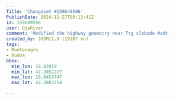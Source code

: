 ```yaml
---
Title: 'Changeset #159649596'
PublishDate: 2024-11-27T09:13:41Z
id: 159649596
user: DjaRiver
comment: 'Modified the highway geometry near Trg slobode #adt'
created_by: JOSM/1.5 (19207 en)
tags:
- Montenegro
- Budva
bbox:
  min_lon: 18.83919
  min_lat: 42.2852227
  max_lon: 18.8453747
  max_lat: 42.2883754

---
```

